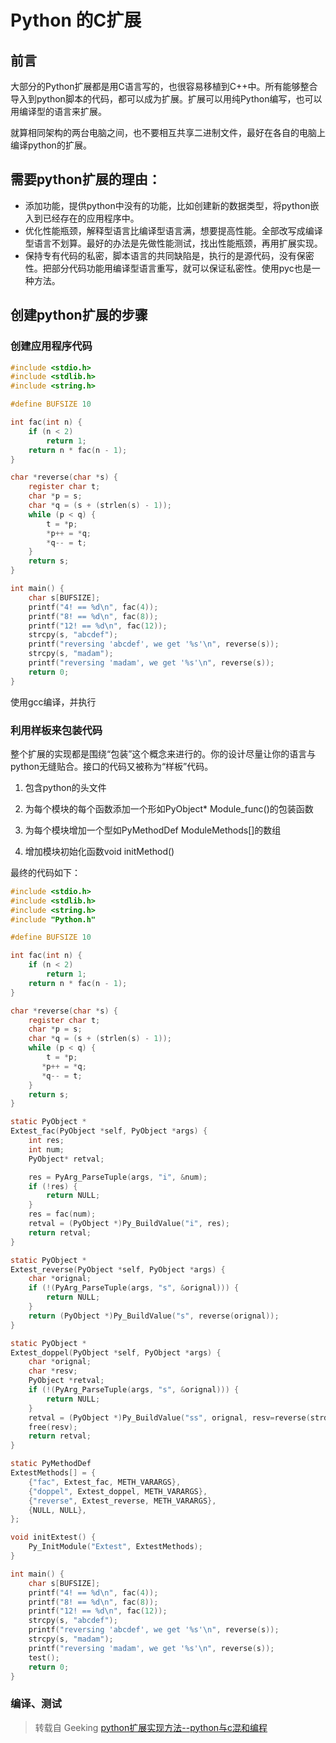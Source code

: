 # Python 的C扩展

## 前言

大部分的Python扩展都是用C语言写的，也很容易移植到C++中。所有能够整合导入到python脚本的代码，都可以成为扩展。扩展可以用纯Python编写，也可以用编译型的语言来扩展。

就算相同架构的两台电脑之间，也不要相互共享二进制文件，最好在各自的电脑上编译python的扩展。

## 需要python扩展的理由：

- 添加功能，提供python中没有的功能，比如创建新的数据类型，将python嵌入到已经存在的应用程序中。
- 优化性能瓶颈，解释型语言比编译型语言满，想要提高性能。全部改写成编译型语言不划算。最好的办法是先做性能测试，找出性能瓶颈，再用扩展实现。
- 保持专有代码的私密，脚本语言的共同缺陷是，执行的是源代码，没有保密性。把部分代码功能用编译型语言重写，就可以保证私密性。使用pyc也是一种方法。

## 创建python扩展的步骤

### 创建应用程序代码

```C
#include <stdio.h>
#include <stdlib.h>
#include <string.h>

#define BUFSIZE 10

int fac(int n) {
    if (n < 2)
        return 1;
    return n * fac(n - 1);
}

char *reverse(char *s) {
    register char t;
    char *p = s;
    char *q = (s + (strlen(s) - 1));
    while (p < q) {
        t = *p;
        *p++ = *q;
        *q-- = t;
    }
    return s;
}

int main() {
    char s[BUFSIZE];
    printf("4! == %d\n", fac(4));
    printf("8! == %d\n", fac(8));
    printf("12! == %d\n", fac(12));
    strcpy(s, "abcdef");
    printf("reversing 'abcdef', we get '%s'\n", reverse(s));
    strcpy(s, "madam");
    printf("reversing 'madam', we get '%s'\n", reverse(s));
    return 0;
}
```

使用gcc编译，并执行

### 利用样板来包装代码

整个扩展的实现都是围绕“包装”这个概念来进行的。你的设计尽量让你的语言与python无缝贴合。接口的代码又被称为“样板”代码。

1. 包含python的头文件

2. 为每个模块的每个函数添加一个形如PyObject* Module_func()的包装函数

3. 为每个模块增加一个型如PyMethodDef ModuleMethods[]的数组

4. 增加模块初始化函数void initMethod()

最终的代码如下：

```c
#include <stdio.h>
#include <stdlib.h>
#include <string.h>
#include "Python.h"

#define BUFSIZE 10

int fac(int n) {
    if (n < 2)
        return 1;
    return n * fac(n - 1);
}

char *reverse(char *s) {
    register char t;
    char *p = s;
    char *q = (s + (strlen(s) - 1));
    while (p < q) {
        t = *p;
       *p++ = *q;
       *q-- = t;
    }
    return s;
}

static PyObject *
Extest_fac(PyObject *self, PyObject *args) {
    int res;
    int num;
    PyObject* retval;

    res = PyArg_ParseTuple(args, "i", &num);
    if (!res) {
        return NULL;
    }
    res = fac(num);
    retval = (PyObject *)Py_BuildValue("i", res);
    return retval;
}

static PyObject *
Extest_reverse(PyObject *self, PyObject *args) {
    char *orignal;
    if (!(PyArg_ParseTuple(args, "s", &orignal))) {
        return NULL;
    }
    return (PyObject *)Py_BuildValue("s", reverse(orignal));
}

static PyObject *
Extest_doppel(PyObject *self, PyObject *args) {
    char *orignal;
    char *resv;
    PyObject *retval;
    if (!(PyArg_ParseTuple(args, "s", &orignal))) {
        return NULL;
    }
    retval = (PyObject *)Py_BuildValue("ss", orignal, resv=reverse(strdup(orignal)));
    free(resv);
    return retval;
}

static PyMethodDef 
ExtestMethods[] = {
    {"fac", Extest_fac, METH_VARARGS},
    {"doppel", Extest_doppel, METH_VARARGS},
    {"reverse", Extest_reverse, METH_VARARGS},
    {NULL, NULL},
};

void initExtest() {
    Py_InitModule("Extest", ExtestMethods);
}

int main() {
    char s[BUFSIZE];
    printf("4! == %d\n", fac(4));
    printf("8! == %d\n", fac(8));
    printf("12! == %d\n", fac(12));
    strcpy(s, "abcdef");
    printf("reversing 'abcdef', we get '%s'\n", reverse(s));
    strcpy(s, "madam");
    printf("reversing 'madam', we get '%s'\n", reverse(s));
    test();
    return 0;
}
```

### 编译、测试





> 转载自 Geeking [python扩展实现方法--python与c混和编程](https://www.cnblogs.com/btchenguang/archive/2012/09/04/2670849.html)




